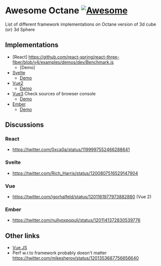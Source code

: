 # Awesome Octane [![Awesome](https://awesome.re/badge-flat.svg)](https://awesome.re)

List of different framework implementations on Octane version of 3d cube (or) 3d Sphere

## Implementations

- [React] https://github.com/react-spring/react-three-fiber/blob/v4/examples/demos/dev/Benchmark.js
  - [Demo]
- [Svelte](https://github.com/Rich-Harris/svelte-gl-boxes)
  - [Demo](https://svelte-gl-boxes.surge.sh/)
- [Vue2](https://github.com/IgorHalfeld/3d-sphere-vue)
  - [Demo](https://3d-sphere-vue.nklayman.now.sh/vue2.html)
- [Vue3](https://3d-sphere-vue.nklayman.now.sh/vue3.html) Check sources of browser console
  - [Demo](https://3d-sphere-vue.nklayman.now.sh/vue3.html)
- [Ember](https://github.com/NullVoxPopuli/ember-three-boxes-demo)
  - [Demo](https://nullvoxpopuli.github.io/ember-three-boxes-demo/)

## Discussions

### React

- https://twitter.com/0xca0a/status/1199997552466288641

### Svelte

- https://twitter.com/Rich_Harris/status/1200807516529147904

### Vue

- https://twitter.com/igorhalfeld/status/1201161977973882880 (Vue 2)

### Ember

- https://twitter.com/nullvoxpopuli/status/1201141372830539776

## Other links

- [Vue JS](https://3d-sphere-vue.nklayman.now.sh/)
- Perf w.r.to framework probably doesn't matter https://twitter.com/mikesherov/status/1201353687756656640
